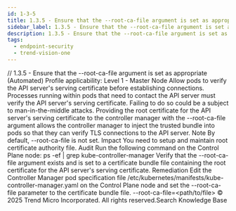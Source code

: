 ```yaml
---
id: 1-3-5
title: 1.3.5 - Ensure that the --root-ca-file argument is set as appropriate (Automated)
sidebar_label: 1.3.5 - Ensure that the --root-ca-file argument is set as appropriate (Automated)
description: 1.3.5 - Ensure that the --root-ca-file argument is set as appropriate (Automated)
tags:
  - endpoint-security
  - trend-vision-one
---
```


/*<![CDATA[*/ $('#title').html($('meta[name=map-description]').attr('content')); /*]]>*/ 1.3.5 - Ensure that the --root-ca-file argument is set as appropriate (Automated) Profile applicability: Level 1 - Master Node Allow pods to verify the API server's serving certificate before establishing connections. Processes running within pods that need to contact the API server must verify the API server's serving certificate. Failing to do so could be a subject to man-in-the-middle attacks. Providing the root certificate for the API server's serving certificate to the controller manager with the --root-ca-file argument allows the controller manager to inject the trusted bundle into pods so that they can verify TLS connections to the API server. Note By default, --root-ca-file is not set. Impact You need to setup and maintain root certificate authority file. Audit Run the following command on the Control Plane node: ps -ef | grep kube-controller-manager Verify that the --root-ca-file argument exists and is set to a certificate bundle file containing the root certificate for the API server's serving certificate. Remediation Edit the Controller Manager pod specification file /etc/kubernetes/manifests/kube-controller-manager.yaml on the Control Plane node and set the --root-ca-file parameter to the certificate bundle file. --root-ca-file=<path/to/file> © 2025 Trend Micro Incorporated. All rights reserved.Search Knowledge Base